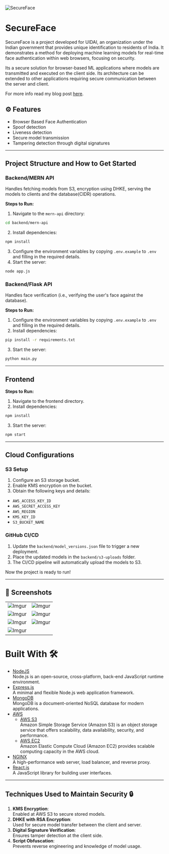 
![SecureFace](https://socialify.git.ci/krrish-sehgal/SecureFace/image?description=1&forks=1&issues=1&name=1&owner=1&pulls=1&theme=Light)

# SecureFace
SecureFace is a project developed for UIDAI, an organization under the Indian government that provides unique identification to residents of India. It demonstrates a method for deploying machine learning models for real-time face authentication within web browsers, focusing on security.

Its a secure solution for browser-based ML applications where models are transmitted and executed on the client side. Its architecture can be extended to other applications requiring secure communication between the server and client.

For more info read my blog post [here](https://medium.com/@krrishsehgal03/how-we-secured-ml-models-for-real-time-authentication-on-browsers-3411ae40bc05).

## ⚙️ Features
- Browser Based Face Authentication
- Spoof detection
- Liveness detection
- Secure model transmission
- Tampering detection through digital signatures

---

## Project Structure and How to Get Started

### Backend/MERN API
Handles fetching models from S3, encryption using DHKE, serving the models to clients and the database(CIDR) operations.

**Steps to Run:**
1. Navigate to the `mern-api` directory:
```bash 
cd backend/mern-api
```
2. Install dependencies:
```bash
npm install
```
3. Configure the environment variables by copying `.env.example` to `.env` and filling in the required details.
4. Start the server:
```bash
node app.js
```

### Backend/Flask API
Handles face verification (i.e., verifying the user's face against the database).  

**Steps to Run:**
1. Configure the environment variables by copying `.env.example` to `.env` and filling in the required details.
2. Install dependencies:

```bash
pip install -r requirements.txt
```
3. Start the server:
```bash
python main.py
```
---

## Frontend

**Steps to Run:**
1. Navigate to the frontend directory.
2. Install dependencies:
```bash
npm install
```
3. Start the server:
```bash
npm start
```

---

## Cloud Configurations

### S3 Setup
1. Configure an S3 storage bucket.
2. Enable KMS encryption on the bucket.
3. Obtain the following keys and details:
- `AWS_ACCESS_KEY_ID`
- `AWS_SECRET_ACCESS_KEY`
- `AWS_REGION`
- `KMS_KEY_ID`
- `S3_BUCKET_NAME`

### GitHub CI/CD
1. Update the `backend/model_versions.json` file to trigger a new deployment.
2. Place the updated models in the `backend/s3-uploads` folder.
3. The CI/CD pipeline will automatically upload the models to S3.

Now the project is ready to run!

---

## 📸 Screenshots

|||
|:----------------------------------------:|:-----------------------------------------:|
| ![Imgur](https://i.imgur.com/nn0mglY.png) | ![Imgur](https://i.imgur.com/ofUs0re.png) |
| ![Imgur](https://i.imgur.com/JDlxUXk.png) | ![Imgur](https://i.imgur.com/TCgxsRR.png) |
| ![Imgur](https://i.imgur.com/TCgxsRR.png) | ![Imgur](https://i.imgur.com/DAyPZCJ.png) |
| ![Imgur](https://i.imgur.com/yl47zvk.png) | 

# Built With 🛠

- [NodeJS](https://nodejs.org/en/)  
  Node.js is an open-source, cross-platform, back-end JavaScript runtime environment.  
- [Express.js](https://expressjs.com/)  
  A minimal and flexible Node.js web application framework.  
- [MongoDB](https://www.mongodb.com/)  
  MongoDB is a document-oriented NoSQL database for modern applications.  
- [AWS](https://aws.amazon.com)  
  - [AWS S3](https://aws.amazon.com/s3/)  
    Amazon Simple Storage Service (Amazon S3) is an object storage service that offers scalability, data availability, security, and performance.  
  - [AWS EC2](https://aws.amazon.com/ec2/)  
    Amazon Elastic Compute Cloud (Amazon EC2) provides scalable computing capacity in the AWS cloud.  
- [NGINX](https://nginx.org/en/)  
  A high-performance web server, load balancer, and reverse proxy.  
- [React.js](https://reactjs.org/)  
  A JavaScript library for building user interfaces.  

---

## Techniques Used to Maintain Security 🔒

1. **KMS Encryption**:  
   Enabled at AWS S3 to secure stored models.  
2. **DHKE with RSA Encryption**:  
   Used for secure model transfer between the client and server.  
3. **Digital Signature Verification**:  
   Ensures tamper detection at the client side.  
4. **Script Obfuscation**:  
   Prevents reverse engineering and knowledge of model usage.  


